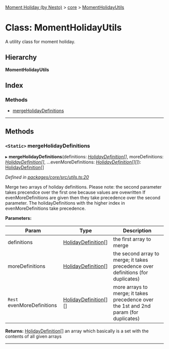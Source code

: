 [Moment Holiday (by Nesto)](../README.md) > [core](../modules/core.md) > [MomentHolidayUtils](../classes/core.momentholidayutils.md)

# Class: MomentHolidayUtils

A utility class for moment holiday.

## Hierarchy

**MomentHolidayUtils**

## Index

### Methods

* [mergeHolidayDefinitions](core.momentholidayutils.md#mergeholidaydefinitions)

---

## Methods

<a id="mergeholidaydefinitions"></a>

### `<Static>` mergeHolidayDefinitions

▸ **mergeHolidayDefinitions**(definitions: *[HolidayDefinition](core.holidaydefinition.md)[]*, moreDefinitions: *[HolidayDefinition](core.holidaydefinition.md)[]*, ...evenMoreDefinitions: *[HolidayDefinition](core.holidaydefinition.md)[][]*): [HolidayDefinition](core.holidaydefinition.md)[]

*Defined in [packages/core/src/utils.ts:20](https://github.com/nesto-software/moment-holiday/blob/c39e49d/packages/core/src/utils.ts#L20)*

Merge two arrays of holiday definitions. Please note: the second parameter takes precendce over the first one because values are ovewritten If evenMoreDefinitions are given then they take precedence over the second parameter. The holidayDefinitions with the higher index in evenMoreDefinitions take precedence.

**Parameters:**

| Param | Type | Description |
| ------ | ------ | ------ |
| definitions | [HolidayDefinition](core.holidaydefinition.md)[] |  the first array to merge |
| moreDefinitions | [HolidayDefinition](core.holidaydefinition.md)[] |  the second array to merge; it takes precedence over definitions (for duplicates) |
| `Rest` evenMoreDefinitions | [HolidayDefinition](core.holidaydefinition.md)[][] |  more arrays to merge; it takes precedence over the 1st and 2nd param (for duplicates) |

**Returns:** [HolidayDefinition](core.holidaydefinition.md)[]
an array which basically is a set with the contents of all given arrays

___

